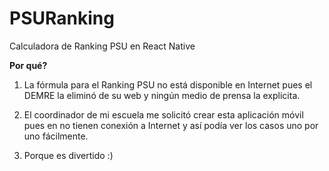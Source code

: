 # PSURanking
Calculadora de Ranking PSU en React Native

**Por qué?** 

1. La fórmula para el Ranking PSU no está disponible en Internet pues el DEMRE la eliminó de su web y ningún medio de prensa la explicita.


2. El coordinador de mi escuela me solicitó crear esta aplicación móvil pues en no tienen conexión a Internet y así podía ver los casos uno por uno fácilmente.


3. Porque es divertido :) 

